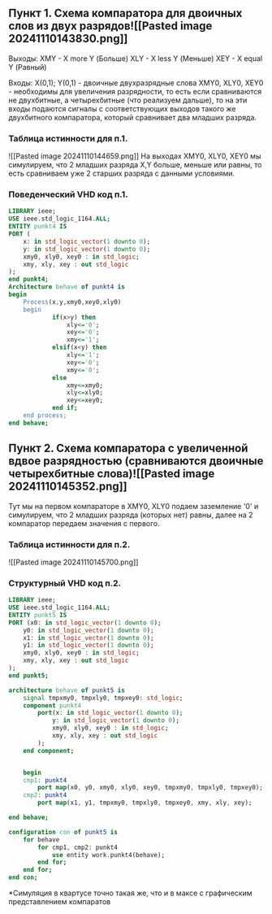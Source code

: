 ## Пункт 1. Схема компаратора для двоичных слов из двух разрядов![[Pasted image 20241110143830.png]]
Выходы:
XMY - X more Y (Больше)
XLY - X less Y (Меньше)
XEY - X equal Y (Равный)

Входы:
X(0,1); Y(0,1) - двоичные двухразрядные слова
XMY0, XLY0, XEY0 - необходимы для увеличения разрядности, то есть если сравниваются не двухбитные, а четырехбитные (что реализуем дальше), то на эти входы подаются сигналы с соответствующих выходов такого же двухбитного компаратора, который сравнивает два младших разряда.

### Таблица истинности для п.1.
![[Pasted image 20241110144659.png]]
На выходах XMY0, XLY0, XEY0 мы симулируем, что 2 младших разряда X,Y больше, меньше или равны, то есть сравниваем уже 2 старших разряда с данными условиями.

### Поведенческий VHD код п.1.
```vhdl
LIBRARY ieee;
USE ieee.std_logic_1164.ALL;
ENTITY punkt4 IS
PORT (
	x: in std_logic_vector(1 downto 0);
	y: in std_logic_vector(1 downto 0);
	xmy0, xly0, xey0 : in std_logic;
	xmy, xly, xey : out std_logic
);
end punkt4;
Architecture behave of punkt4 is
begin
	Process(x,y,xmy0,xey0,xly0)
	begin
			if(x>y) then
				xly<='0';
				xey<='0';
				xmy<='1';
			elsif(x<y) then
				xly<='1';
				xey<='0';
				xmy<='0';			
			else
				xmy<=xmy0;
				xly<=xly0;
				xey<=xey0;
			end if;
	end process;
end behave;
```

## Пункт 2. Схема компаратора с увеличенной вдвое разрядностью (сравниваются двоичные четырехбитные слова)![[Pasted image 20241110145352.png]]
Тут мы на первом компараторе в XMY0, XLY0 подаем заземление '0' и симулируем, что 2 младших разряда (которых нет) равны, далее на 2 компаратор передаем значения с первого.

### Таблица истинности для п.2.
![[Pasted image 20241110145700.png]]

### Структурный VHD код п.2.
```vhdl
LIBRARY ieee;
USE ieee.std_logic_1164.ALL;
ENTITY punkt5 IS
PORT (x0: in std_logic_vector(1 downto 0);
	y0: in std_logic_vector(1 downto 0);
	x1: in std_logic_vector(1 downto 0);
	y1: in std_logic_vector(1 downto 0);
	xmy0, xly0, xey0 : in std_logic;
	xmy, xly, xey : out std_logic
);
end punkt5;

architecture behave of punkt5 is
	signal tmpxmy0, tmpxly0, tmpxey0: std_logic;
	component punkt4
		port(x: in std_logic_vector(1 downto 0);
			y: in std_logic_vector(1 downto 0);
			xmy0, xly0, xey0 : in std_logic;
			xmy, xly, xey : out std_logic
		);
	end component;


	begin
	cmp1: punkt4
		port map(x0, y0, xmy0, xly0, xey0, tmpxmy0, tmpxly0, tmpxey0);
	cmp2: punkt4
		port map(x1, y1, tmpxmy0, tmpxly0, tmpxey0, xmy, xly, xey);

end behave;

configuration con of punkt5 is
	for behave
		for cmp1, cmp2: punkt4
			use entity work.punkt4(behave);
		end for;
	end for;
end con;
```


\*Симуляция в квартусе точно такая же, что и в максе с графическим представлением компаратов
